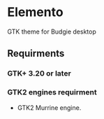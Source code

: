 # Elemento
GTK theme for Budgie desktop

## Requirments

### GTK+ 3.20 or later

### GTK2 engines requirment
- GTK2 Murrine engine.

